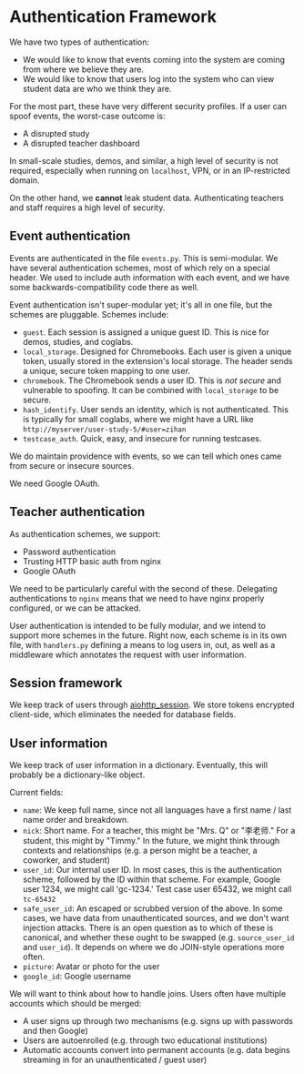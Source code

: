 Authentication Framework
========================

We have two types of authentication:

* We would like to know that events coming into the system are coming
  from where we believe they are.
* We would like to know that users log into the system who can view
  student data are who we think they are.

For the most part, these have very different security profiles. If a
user can spoof events, the worst-case outcome is:

* A disrupted study
* A disrupted teacher dashboard

In small-scale studies, demos, and similar, a high level of security
is not required, especially when running on `localhost`, VPN, or in an
IP-restricted domain.

On the other hand, we **cannot** leak student data. Authenticating
teachers and staff requires a high level of security.

Event authentication
--------------------

Events are authenticated in the file `events.py`. This is
semi-modular. We have several authentication schemes, most of which
rely on a special header. We used to include auth information with
each event, and we have some backwards-compatibility code there as
well.

Event authentication isn't super-modular yet; it's all in one file,
but the schemes are pluggable. Schemes include:

* `guest`. Each session is assigned a unique guest ID. This is nice
  for demos, studies, and coglabs.
* `local_storage`. Designed for Chromebooks. Each user is given a
  unique token, usually stored in the extension's local storage. The
  header sends a unique, secure token mapping to one user.
* `chromebook`. The Chromebook sends a user ID. This is *not secure*
  and vulnerable to spoofing. It can be combined with `local_storage`
  to be secure.
* `hash_identify`. User sends an identity, which is not
  authenticated. This is typically for small coglabs, where we might
  have a URL like `http://myserver/user-study-5/#user=zihan`
* `testcase_auth`. Quick, easy, and insecure for running testcases.

We do maintain providence with events, so we can tell which ones came
from secure or insecure sources.

We need Google OAuth.

Teacher authentication
----------------------

As authentication schemes, we support:

* Password authentication
* Trusting HTTP basic auth from nginx
* Google OAuth

We need to be particularly careful with the second of
these. Delegating authentications to `nginx` means that we need to
have nginx properly configured, or we can be attacked.

User authentication is intended to be fully modular, and we intend to
support more schemes in the future. Right now, each scheme is in its
own file, with `handlers.py` defining a means to log users in, out, as
well as a middleware which annotates the request with user
information.

Session framework
-----------------

We keep track of users through
[aiohttp_session](https://aiohttp-session.readthedocs.io/en/stable/). We
store tokens encrypted client-side, which eliminates the needed for
database fields.

User information
----------------

We keep track of user information in a dictionary. Eventually, this will
probably be a dictionary-like object.

Current fields:

* `name`: We keep full name, since not all languages have a first name /
  last name order and breakdown.
* `nick`: Short name. For a teacher, this might be "Mrs. Q" or "李老师."
  For a student, this might by "Timmy." In the future, we might think
  through contexts and relationships (e.g. a person might be a teacher,
  a coworker, and student)
* `user_id`: Our internal user ID. In most cases, this is the authentication
  scheme, followed by the ID within that scheme. For example, Google user
  1234, we might call 'gc-1234.' Test case user 65432, we might call
  `tc-65432`
* `safe_user_id`: An escaped or scrubbed version of the above. In some cases,
  we have data from unauthenticated sources, and we don't want injection
  attacks. There is an open question as to which of these is canonical,
  and whether these ought to be swapped (e.g. `source_user_id` and
  `user_id`). It depends on where we do JOIN-style operations more often.
* `picture`: Avatar or photo for the user
* `google_id`: Google username

We will want to think about how to handle joins. Users often have multiple
accounts which should be merged:

* A user signs up through two mechanisms (e.g. signs up with passwords and
  then Google)
* Users are autoenrolled (e.g. through two educational institutions)
* Automatic accounts convert into permanent accounts (e.g. data begins
  streaming in for an unauthenticated / guest user)
